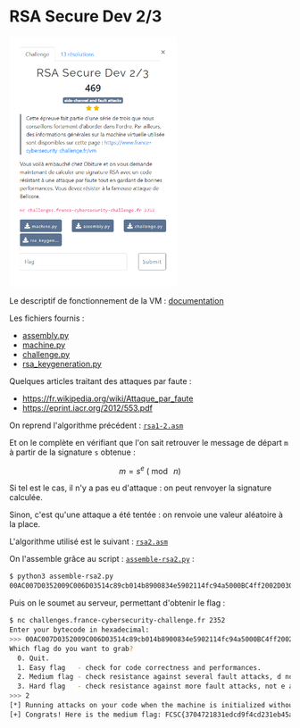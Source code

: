 # RSA Secure Dev 2/3

<img alt="énoncé du challenge" src="énoncé.png" width=300>

Le descriptif de fonctionnement de la VM : [documentation](/description-vm/documentation.md)

Les fichiers fournis :
- [assembly.py](/description-vm/assembly.py)
- [machine.py](/description-vm/machine.py)
- [challenge.py](challenge.py)
- [rsa_keygeneration.py](rsa_keygeneration.py)

Quelques articles traitant des attaques par faute :
- https://fr.wikipedia.org/wiki/Attaque_par_faute
- https://eprint.iacr.org/2012/553.pdf

On reprend l'algorithme précédent : [`rsa1-2.asm`](../RSA%20Secure%20Dev%201/rsa1-2.asm)

Et on le complète en vérifiant que l'on sait retrouver le message de départ `m` à partir de la signature `s` obtenue :

$$ m = s^{e} \ (\bmod \ n) $$

Si tel est le cas, il n'y a pas eu d'attaque : on peut renvoyer la signature calculée.

Sinon, c'est qu'une attaque a été tentée : on renvoie une valeur aléatoire à la place.

L'algorithme utilisé est le suivant : [`rsa2.asm`](rsa2.asm)

On l'assemble grâce au script : [`assemble-rsa2.py`](assemble-rsa2.py) :

```bash
$ python3 assemble-rsa2.py
00AC007D0352009C006D03514c89cb014b8900834e5902114fc94a5000BC4ff2002D03010615c702050200201400
```

Puis on le soumet au serveur, permettant d'obtenir le flag :

```bash
$ nc challenges.france-cybersecurity-challenge.fr 2352
Enter your bytecode in hexadecimal:
>>> 00AC007D0352009C006D03514c89cb014b8900834e5902114fc94a5000BC4ff2002D03010615c702050200201400
Which flag do you want to grab?
  0. Quit.
  1. Easy flag   - check for code correctness and performances.
  2. Medium flag - check resistance against several fault attacks, d not given.
  3. Hard flag   - check resistance against more fault attacks, not e and not d given.
>>> 2
[*] Running attacks on your code when the machine is initialized without d.
[+] Congrats! Here is the medium flag: FCSC{3704721831edcd9f4cd231eb45a4880ea7af6962c358af355130d6881c155479}
```
